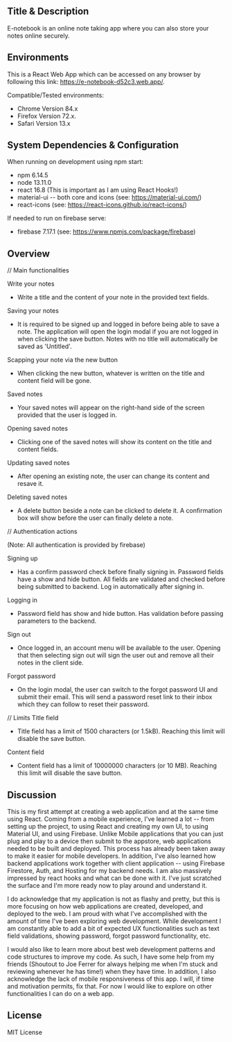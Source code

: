 ## Title & Description

E-notebook is an online note taking app where you can also store your notes online securely.

## Environments

This is a React Web App which can be accessed on any browser by following this link: https://e-notebook-d52c3.web.app/.

Compatible/Tested environments:
- Chrome Version 84.x
- Firefox Version 72.x.
- Safari Version 13.x

## System Dependencies & Configuration

When running on development using npm start:
- npm 6.14.5
- node 13.11.0
- react 16.8 (This is important as I am using React Hooks!)
- material-ui -- both core and icons (see: https://material-ui.com/)
- react-icons (see: https://react-icons.github.io/react-icons/)

If needed to run on firebase serve:
- firebase 7.17.1 (see: https://www.npmjs.com/package/firebase)

## Overview

// Main functionalities

Write your notes
- Write a title and the content of your note in the provided text fields.

Saving your notes
- It is required to be signed up and logged in before being able to save a note. The application will open the login modal if you are not logged in when clicking the save button. Notes with no title will automatically be saved as 'Untitled'.

Scapping your note via the new button
- When clicking the new button, whatever is written on the title and content field will be gone.

Saved notes
- Your saved notes will appear on the right-hand side of the screen provided that the user is logged in.

Opening saved notes
- Clicking one of the saved notes will show its content on the title and content fields.

Updating saved notes
- After opening an existing note, the user can change its content and resave it.

Deleting saved notes
- A delete button beside a note can be clicked to delete it. A confirmation box will show before the user can finally delete a note.

// Authentication actions

(Note: All authentication is provided by firebase)

Signing up
- Has a confirm password check before finally signing in. Password fields have a show and hide button. All fields are validated and checked before being submitted to backend. Log in automatically after signing in.

Logging in
- Password field has show and hide button. Has validation before passing parameters to the backend.

Sign out
- Once logged in, an account menu will be available to the user. Opening that then selecting sign out will sign the user out and remove all their notes in the client side.

Forgot password
- On the login modal, the user can switch to the forgot password UI and submit their email. This will send a password reset link to their inbox which they can follow to reset their password.

// Limits
Title field
- Title field has a limit of 1500 characters (or 1.5kB). Reaching this limit will disable the save button.

Content field
- Content field has a limit of 10000000 characters (or 10 MB). Reaching this limit will disable the save button.

## Discussion
This is my first attempt at creating a web application and at the same time using React. Coming from a mobile experience, I've learned a lot -- from setting up the project, to using React and creating my own UI, to using Material UI, and using Firebase. Unlike Mobile applications that you can just plug and play to a device then submit to the appstore, web applications needed to be built and deployed. This process has already been taken away to make it easier for mobile developers. In addition, I've also learned how backend applications work together with client application -- using Firebase Firestore, Auth, and Hosting for my backend needs. I am also massively impressed by react hooks and what can be done with it. I've just scratched the surface and I'm more ready now to play around and understand it.

I do acknowledge that my application is not as flashy and pretty, but this is more focusing on how web applications are created, developed, and deployed to the web. I am proud with what I've accomplished with the amount of time I've been exploring web development. While development I am constantly able to add a bit of expected UX functionalities such as text field validations, showing password, forgot password functionality, etc.

I would also like to learn more about best web development patterns and code structures to improve my code. As such, I have some help from my friends (Shoutout to Joe Ferrer for always helping me when I'm stuck and reviewing whenever he has time!) when they have time. In addition, I also acknowledge the lack of mobile responsiveness of this app. I will, if time and motivation permits, fix that. For now I would like to explore on other functionalities I can do on a web app.

## License
MIT License
